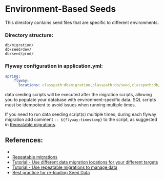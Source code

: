 # Environment-Based Seeds

This directory contains seed files that are specific to different environments. 

### Directory structure:

```
db/migration/
db/seed/dev/
db/seed/prod/
```

### Flyway configuration in application.yml:

```yaml
spring:
    flyway:
      locations: classpath:db/migration,classpath:db/seed,classpath:db/seed/${spring.profiles.active}
```
data seeding scripts will be executed after the migration scripts, 
allowing you to populate your database with environment-specific data.
SQL scripts must be idempotent to avoid issues when running multiple times.

If you need to run data seeding script(s) multiple times, during each flyway migration 
add comment `-- ${flyway:timestamp}` to the script, 
as suggested in [Repeatable migrations](https://documentation.red-gate.com/fd/repeatable-migrations-273973335.html).

## References:
- 
- [Repeatable migrations](https://documentation.red-gate.com/fd/repeatable-migrations-273973335.html)
- [Tutorial - Use different data migration locations for your different targets](https://documentation.red-gate.com/fd/tutorial-use-different-data-migration-locations-for-your-different-targets-279085161.html)
- [Tutorial - Use repeatable migrations to manage data](https://documentation.red-gate.com/fd/tutorial-use-repeatable-migrations-to-manage-data-190578952.html)
- [Best practice for re-loading Seed Data](https://productsupport.red-gate.com/hc/en-us/community/posts/24969051128093-Best-practice-for-re-loading-Seed-Data)